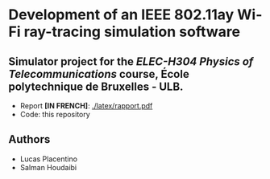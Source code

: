 # Development of an IEEE 802.11ay Wi-Fi ray-tracing simulation software
## Simulator project for the _ELEC-H304 Physics of Telecommunications_ course, École polytechnique de Bruxelles - ULB.

- Report **[IN FRENCH]**: [./latex/rapport.pdf](./latex/rapport.pdf)  
- Code: this repository

## Authors
- Lucas Placentino
- Salman Houdaibi
